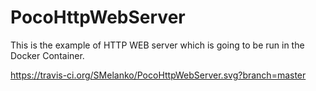 # PocoHttpWebServer

This is the example of HTTP WEB server which is going to be run in the Docker Container.

https://travis-ci.org/SMelanko/PocoHttpWebServer.svg?branch=master


